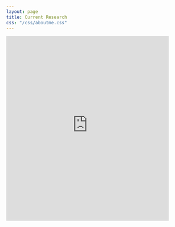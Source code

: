 ```yaml
---
layout: page
title: Current Research
css: "/css/aboutme.css"
---
```


<iframe src="https://testanick.shinyapps.io/dsd_data/" style="border: none; width: 440px; height: 500px"></iframe>
